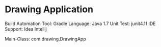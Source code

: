# Drawing Application

Build Automation Tool: Gradle
Language: Java 1.7
Unit Test: junit4.11
IDE Support: Idea Intellij

Main-Class: com.drawing.DrawingApp
